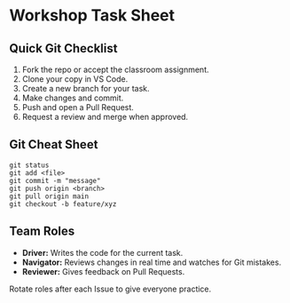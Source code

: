 # Workshop Task Sheet

## Quick Git Checklist
1. Fork the repo or accept the classroom assignment.
2. Clone your copy in VS Code.
3. Create a new branch for your task.
4. Make changes and commit.
5. Push and open a Pull Request.
6. Request a review and merge when approved.

## Git Cheat Sheet
```
git status
git add <file>
git commit -m "message"
git push origin <branch>
git pull origin main
git checkout -b feature/xyz
```

## Team Roles
- **Driver:** Writes the code for the current task.
- **Navigator:** Reviews changes in real time and watches for Git mistakes.
- **Reviewer:** Gives feedback on Pull Requests.

Rotate roles after each Issue to give everyone practice.